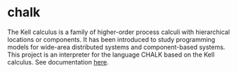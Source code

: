 # chalk

The Kell calculus is a family of higher-order process calculi with hierarchical locations or components. It has been introduced to study programming models for wide-area distributed systems and component-based systems. This project is an interpreter for the language CHALK based on the Kell calculus. See documentation [here](http://www-verimag.imag.fr/~bidinger/chalk/index.html).
